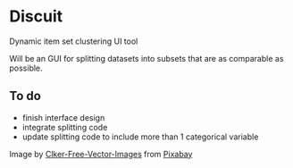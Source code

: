 # Discuit

Dynamic item set clustering UI tool

Will be an GUI for splitting datasets into subsets that are as comparable as possible.

## To do
- finish interface design
- integrate splitting code 
- update splitting code to include more than 1 categorical variable


Image by [Clker-Free-Vector-Images](https://pixabay.com/users/clker-free-vector-images-3736/?utm_source=link-attribution&amp;utm_medium=referral&amp;utm_campaign=image&amp;utm_content=304801) from [Pixabay](https://pixabay.com/?utm_source=link-attribution&amp;utm_medium=referral&amp;utm_campaign=image&amp;utm_content=304801)
